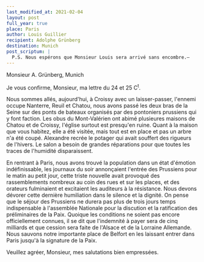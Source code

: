 ```yaml
---
last_modified_at: 2021-02-04
layout: post
full_year: true
place: Paris
author: Louis Guillier
recipient: Adolphe Grünberg
destination: Munich
post_scriptum: |
  P.S. Nous espérons que Monsieur Louis sera arrivé sans encombre.—
---
```


Monsieur A. Grünberg, Munich

Je vous confirme, Monsieur, ma lettre du 24 et 25 C<sup>t</sup>.

Nous sommes allés, aujourd'hui, à Croissy avec un laisser-passer, l'ennemi
occupe Nanterre, Reuil et Chatou, nous avons passé les deux bras de la Seine
sur des ponts de bateaux organisés par des pontoniers prussiens qui y font
faction.
Les obus du Mont-Valérien ont abimé plusieures maisons de Chatou et de Croissy,
l'église surtout est presqu'en ruine.
Quant à la maison que vous habitez, elle a été visitée, mais tout est en place
et pas un arbre n'a été coupé.
Alexandre recrée le potager qui avait souffert des rigueurs de l'hivers.
Le salon a besoin de grandes réparations pour que toutes les traces de
l'humidité disparaissent.

En rentrant à Paris, nous avons trouvé la population dans un état d'émotion
indéfinissable, les journaux du soir annonçaient l'entrée des Prussiens pour le
matin au petit jour, cette triste nouvelle avait provoqué des rassemblements
nombreux au coin des rues et sur les places, et des orateurs fulminaient et
excitaient les auditeurs à la résistance.
Nous devons dévorer cette dernière humiliation dans le silence et la dignité.
On pense que le séjour des Prussiens ne durera pas plus de trois jours temps
indispensable à l'assemblée Nationale pour la discution et la ratification des
préliminaires de la Paix.
Quoique les conditions ne soient pas encore officiellement connues, il se dit
que l'indemnité à payer sera de cinq milliards et que cession sera faite de
l'Alsace et de la Lorraine Allemande.
Nous sauvons notre importante place de Belfort en les laissant entrer dans
Paris jusqu'à la signature de la Paix.

Veuillez agréer, Monsieur, mes salutations bien empressées.
